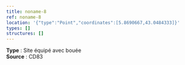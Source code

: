 ```yaml
---
title: noname-8
ref: noname-8
location: '{"type":"Point","coordinates":[5.8690667,43.0484333]}'
types: []
structures: []
---
```


**Type** : Site équipé avec bouée  
**Source** : CD83  

